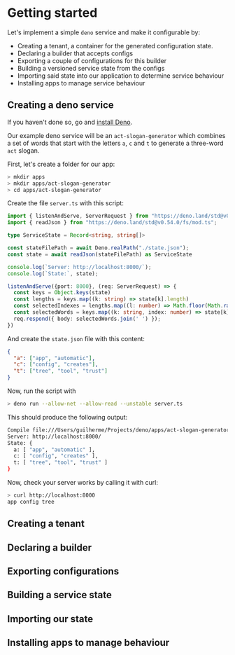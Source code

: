# Getting started

Let's implement a simple `deno` service and make it configurable by:

- Creating a tenant, a container for the generated configuration state.
- Declaring a builder that accepts configs
- Exporting a couple of configurations for this builder
- Building a versioned service state from the configs
- Importing said state into our application to determine service behaviour
- Installing apps to manage service behaviour

## Creating a deno service

If you haven't done so, go and [install Deno](https://deno.land).

Our example deno service will be an `act-slogan-generator` which combines a set of words that start with the letters `a`, `c` and `t` to generate a three-word `act` slogan.

First, let's create a folder for our app:

```sh
> mkdir apps
> mkdir apps/act-slogan-generator
> cd apps/act-slogan-generator
```

Create the file `server.ts` with this script:

```ts
import { listenAndServe, ServerRequest } from "https://deno.land/std@v0.54.0/http/server.ts";
import { readJson } from "https://deno.land/std@v0.54.0/fs/mod.ts";

type ServiceState = Record<string, string[]>

const stateFilePath = await Deno.realPath("./state.json");
const state = await readJson(stateFilePath) as ServiceState

console.log(`Server: http://localhost:8000/`);
console.log(`State:`, state);

listenAndServe({port: 8000}, (req: ServerRequest) => {
  const keys = Object.keys(state)
  const lengths = keys.map((k: string) => state[k].length)
  const selectedIndexes = lengths.map((l: number) => Math.floor(Math.random() * l))
  const selectedWords = keys.map((k: string, index: number) => state[k][selectedIndexes[index]])
  req.respond({ body: selectedWords.join(' ') });
})
```

And create the `state.json` file with this content: 

```json
{
  "a": ["app", "automatic"],
  "c": ["config", "creates"],
  "t": ["tree", "tool", "trust"]
}
```

Now, run the script with 

```sh
> deno run --allow-net --allow-read --unstable server.ts
```

This should produce the following output: 

```sh
Compile file:///Users/guilherme/Projects/deno/apps/act-slogan-generator/server.ts
Server: http://localhost:8000/
State: {
  a: [ "app", "automatic" ],
  c: [ "config", "creates" ],
  t: [ "tree", "tool", "trust" ]
}
```

Now, check your server works by calling it with curl: 

```sh
> curl http://localhost:8000
app config tree
```

## Creating a tenant

## Declaring a builder

## Exporting configurations

## Building a service state

## Importing our state

## Installing apps to manage behaviour


